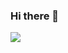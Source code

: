 ### Hi there 👋
<a href="https://top.gg/bot/1082682356919455845">
  <img src="https://top.gg/api/widget/1082682356919455845.svg">
</a>
